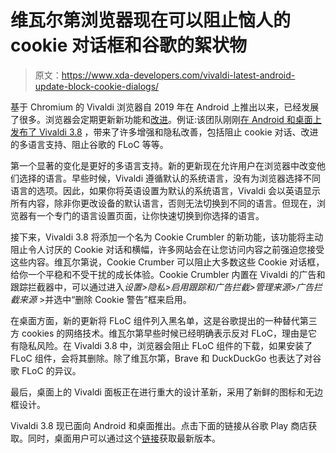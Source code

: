 # 维瓦尔第浏览器现在可以阻止恼人的 cookie 对话框和谷歌的絮状物

> 原文：<https://www.xda-developers.com/vivaldi-latest-android-update-block-cookie-dialogs/>

基于 Chromium 的 Vivaldi 浏览器自 2019 年在 Android 上推出以来，已经发展了很多。浏览器会定期更新新功能和[改进](https://www.xda-developers.com/vivaldi-browser-apple-silicon-mac-speed-improvements/)。例证:该团队刚刚[在 Android 和桌面上发布了 Vivaldi 3.8](https://vivaldi.com/press/embargoed/new-vivaldi-on-android-language-switcher-cookie-crumbler/) ，带来了许多增强和隐私改善，包括阻止 cookie 对话、改进的多语言支持、阻止谷歌的 FLoC 等等。

第一个显著的变化是更好的多语言支持。新的更新现在允许用户在浏览器中改变他们选择的语言。早些时候，Vivaldi 遵循默认的系统语言，没有为浏览器选择不同语言的选项。因此，如果你将英语设置为默认的系统语言，Vivaldi 会以英语显示所有内容，除非你更改设备的默认语言，否则无法切换到不同的语言。但现在，浏览器有一个专门的语言设置页面，让你快速切换到你选择的语言。

接下来，Vivaldi 3.8 将添加一个名为 Cookie Crumbler 的新功能，该功能将主动阻止令人讨厌的 Cookie 对话和横幅，许多网站会在让您访问内容之前强迫您接受这些内容。维瓦尔第说，Cookie Crumber 可以阻止大多数这些 Cookie 对话框，给你一个平稳和不受干扰的成长体验。Cookie Crumbler 内置在 Vivaldi 的广告和跟踪拦截器中，可以通过进入*设置>隐私>启用跟踪和广告拦截>管理来源>广告拦截来源* >并选中“删除 Cookie 警告”框来启用。

在桌面方面，新的更新将 FLoC 组件列入黑名单，这是谷歌提出的一种替代第三方 cookies 的网络技术。维瓦尔第早些时候已经明确表示反对 FLoC，理由是它有隐私风险。在 Vivaldi 3.8 中，浏览器会阻止 FLoC 组件的下载，如果安装了 FLoC 组件，会将其删除。除了维瓦尔第，Brave 和 DuckDuckGo 也表达了对谷歌 FLoC 的异议。

最后，桌面上的 Vivaldi 面板正在进行重大的设计革新，采用了新鲜的图标和无边框设计。

Vivaldi 3.8 现已面向 Android 和桌面推出。点击下面的链接从谷歌 Play 商店获取。同时，桌面用户可以通过这个[链接](https://vivaldi.com/download/)获取最新版本。